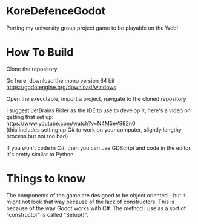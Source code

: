 # KoreDefenceGodot
Porting my university group project game to be playable on the Web!

# How To Build

Clone the repository

Go here, download the mono version 64 bit
https://godotengine.org/download/windows

Open the executable, import a project, navigate to the cloned repository

I suggest JetBrains Rider as the IDE to use to develop it, here's a video on getting that set up:  
https://www.youtube.com/watch?v=N4M5eV982n0  
(this includes setting up C# to work on your computer, slightly lengthy process but not too bad)

If you won't code in C#, then you can use GDScript and code in the editor. It's pretty similar to Python.

# Things to know

The components of the game are designed to be object oriented - but it might not look that way because of the lack of constructors.
This is because of the way Godot works with C#.
The method I use as a sort of "constructor" is called "Setup()".
